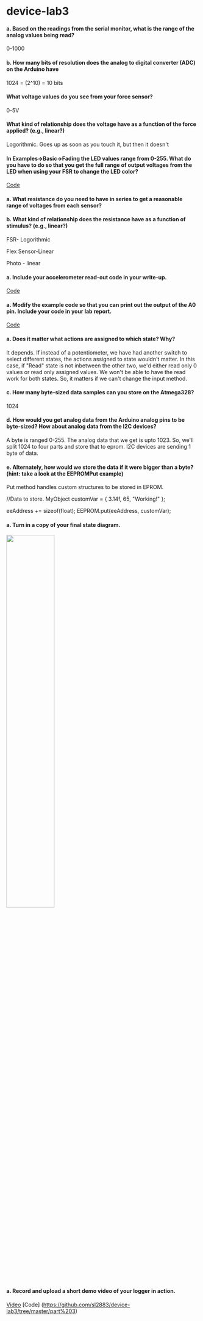 # device-lab3


#### a. Based on the readings from the serial monitor, what is the range of the analog values being read?
0-1000

#### b. How many bits of resolution does the analog to digital converter (ADC) on the Arduino have
1024 = (2^10) = 10 bits

#### What voltage values do you see from your force sensor?
0-5V

#### What kind of relationship does the voltage have as a function of the force applied? (e.g., linear?)

Logorithmic. Goes up as soon as you touch it, but then it doesn't

#### In Examples->Basic->Fading the LED values range from 0-255. What do you have to do so that you get the full range of output voltages from the LED when using your FSR to change the LED color?

[Code](https://github.com/sl2883/device-lab3/blob/master/FSRRande.ino)

#### a. What resistance do you need to have in series to get a reasonable range of voltages from each sensor?

#### b. What kind of relationship does the resistance have as a function of stimulus? (e.g., linear?)

FSR- Logorithmic

Flex Sensor-Linear

Photo - linear

#### a. Include your accelerometer read-out code in your write-up.
[Code](https://github.com/sl2883/device-lab3/blob/master/Acce.ino)

#### a. Modify the example code so that you can print out the output of the A0 pin. Include your code in your lab report.
[Code](https://github.com/sl2883/device-lab3/blob/master/acceDisplay.ino)

#### a. Does it matter what actions are assigned to which state? Why?
It depends. If instead of a potentiometer, we have had another switch to select different states, the actions assigned to state wouldn't matter. In this case, if "Read" state is not inbetween the other two, we'd either read only 0 values or read only assigned values. We won't be able to have the read work for both states. 
So, it matters if we can't change the input method.

#### c. How many byte-sized data samples can you store on the Atmega328?
1024

#### d. How would you get analog data from the Arduino analog pins to be byte-sized? How about analog data from the I2C devices?

A byte is ranged 0-255. The analog data that we get is upto 1023. So, we'll split 1024 to four parts and store that to eprom. I2C devices are sending 1 byte of data.

#### e. Alternately, how would we store the data if it were bigger than a byte? (hint: take a look at the EEPROMPut example)
Put method handles custom structures to be stored in EPROM.

//Data to store.
  MyObject customVar = {
    3.14f,
    65,
    "Working!"
  };

  eeAddress += sizeof(float);
  EEPROM.put(eeAddress, customVar);
  
  #### a. Turn in a copy of your final state diagram.
  <img src="https://i.imgur.com/mNmTwTF.jpg" width="50%" height="50%">
  
  #### a. Record and upload a short demo video of your logger in action.
  [Video](https://www.youtube.com/watch?v=Y_kOCBv0BXU)
  [Code] (https://github.com/sl2883/device-lab3/tree/master/part%203)
